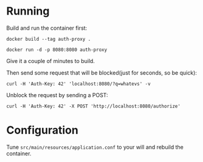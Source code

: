 # Running

Build and run the container first:

`docker build --tag auth-proxy .`

`docker run -d -p 8080:8080 auth-proxy`

Give it a couple of minutes to build.

Then send some request that will be blocked(just for seconds, so be quick):

`curl -H 'Auth-Key: 42' 'localhost:8080/?q=whatevs' -v`

Unblock the request by sending a POST:

`curl -H 'Auth-Key: 42' -X POST 'http://localhost:8080/authorize'`

# Configuration

Tune `src/main/resources/application.conf` to your will and rebuild the container.